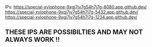 IPs:
https://special-xylophone-9xgj7jv7g54h7j7g-8080.app.github.dev/
https://special-xylophone-9xgj7jv7g54h7j7g-5432.app.github.dev/
https://special-xylophone-9xgj7jv7g54h7j7g-1234.app.github.dev/

## THESE IPS ARE POSSIBILTIES AND MAY NOT ALWAYS WORK !!
